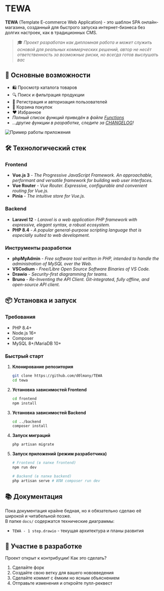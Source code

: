 # TEWA
**TEWA** (Template E-commerce Web Application) - это шаблон SPA онлайн-магазина, созданный для быстрого запуска интернет-бизнеса без долгих настроек, как в традиционных CMS.

> 🎓 *Проект разработан как дипломная работа и может служить основой для реальных коммерческих решений, автор не несёт ответственность за возможные риски, но всегда готов выслушать вас*

## 🚀 Основные возможности
- 🛍️ Просмотр каталога товаров
- 🔍 Поиск и фильтрация продукции
- 👤 Регистрация и авторизация пользователей
- 🛒 Корзина покупок
- ❤️ Избранное
- *Полный список функций приведён в файле [Functions](functions.md)*
- *...другие функции в разработке, следите за [CHANGELOG](CHANGELOG.md)!*

![Пример работы приложения](./vid.gif)
## 🛠️ Технологический стек
### Frontend
- **Vue.js 3** - *The Progressive JavaScript Framework. An approachable, performant and versatile framework for building web user interfaces.*
- **Vue Router** - *Vue Router. Expressive, configurable and convenient routing for Vue.js.*
- **Pinia** - *The intuitive store for Vue.js.*

### Backend
- **Laravel 12** - *Laravel is a web application PHP framework with expressive, elegant syntax, a robust ecosystem.*
- **PHP 8.4** - *A popular general-purpose scripting language that is especially suited to web development.*

### Инструменты разработки
- **phpMyAdmin** - *Free software tool written in PHP, intended to handle the administration of MySQL over the Web.*
- **VSCodium** - *Free/Libre Open Source Software Binaries of VS Code.*
- **Drawio** - *Security-first diagramming for teams.*
- **Bruno** - *Re-Inventing the API Client. Git-integrated, fully offline, and open-source API client.*

## 📦 Установка и запуск
### Требования
- PHP 8.4+
- Node.js 16+
- Composer
- MySQL 8+/MariaDB 10+

### Быстрый старт
1. **Клонирование репозитория**
   ```bash
   git clone https://github.com/d0lmany/TEWA
   cd tewa
   ```

2. **Установка зависимостей Frontend**
   ```bash
   cd frontend
   npm install
   ```

3. **Установка зависимостей Backend**
   ```bash
   cd ../backend
   composer install
   ```

4. **Запуск миграций**
   ```bash
   php artisan migrate
   ```

5. **Запуск приложений (режим разработчика)**
   ```bash
   # Frontend (в папке frontend)
   npm run dev
   
   # Backend (в папке backend)
   php artisan serve # ИЛИ composer run dev
   ```

## 📚 Документация
Пока документация крайне бедная, но я обязательно сделаю её широкой и читабельной позже.  
В папке `docs/` содержатся технические диаграммы:
- `TEWA - 1 step.drawio` - текущая архитектура и планы развития

## 🤝 Участие в разработке
Проект открыт к контрибуции! Как это сделать?
1. Сделайте форк
2. Создайте свою ветку для вашего нововведения
3. Сделайте коммит с ёмким но ясным объяснением
4. Отправьте изменения и откройте пулл-реквест
